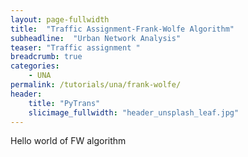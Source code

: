 ```yaml
---
layout: page-fullwidth
title:  "Traffic Assignment-Frank-Wolfe Algorithm"
subheadline:  "Urban Network Analysis"
teaser: "Traffic assignment "
breadcrumb: true
categories:
    - UNA
permalink: /tutorials/una/frank-wolfe/
header:
    title: "PyTrans"
    slicimage_fullwidth: "header_unsplash_leaf.jpg"
---
```

Hello world of FW algorithm
